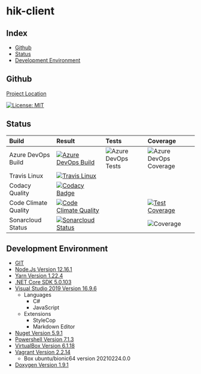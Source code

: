 # hik-client

## Index

- [Github](#github)
- [Status](#status)
- [Development Environment](#development-environment)

<a name="github"></a>

## Github

[Project Location](https://github.com/SimplyCodeUK/hik-client)

[![License: MIT](https://img.shields.io/badge/License-MIT-green.svg)](./LICENSE.md)

<a name="status"></a>

## Status

| Build                 | Result | Tests | Coverage |
| :----                 | :----- | :---- | :------- |
| Azure DevOps Build    | [![Azure DevOps Build](https://simplycodeuk.visualstudio.com/hik-client/_apis/build/status/hik-client?branchName=master)](https://simplycodeuk.visualstudio.com/hik-client/_build/latest?definitionId=5&branchName=master) | ![Azure DevOps Tests](https://img.shields.io/azure-devops/tests/simplycodeuk/hik-client/5) | ![Azure DevOps Coverage](https://img.shields.io/azure-devops/coverage/simplycodeuk/hik-client/5) |
| Travis Linux          | [![Travis Linux](https://travis-ci.com/SimplyCodeUK/hik-client.svg)](https://travis-ci.com/SimplyCodeUK/hik-client) | | |
| Codacy Quality        | [![Codacy Badge](https://app.codacy.com/project/badge/Grade/765c4e7fa44c406185c3c911b4dea3fc)](https://www.codacy.com/gh/SimplyCodeUK/hik-client/dashboard?utm_source=github.com&amp;utm_medium=referral&amp;utm_content=SimplyCodeUK/hik-client&amp;utm_campaign=Badge_Grade) | | |
| Code Climate Quality  | [![Code Climate Quality](https://api.codeclimate.com/v1/badges/6c5cbf24a2692a611f39/maintainability)](https://codeclimate.com/github/SimplyCodeUK/hik-client) | | [![Test Coverage](https://api.codeclimate.com/v1/badges/6c5cbf24a2692a611f39/test_coverage)](https://codeclimate.com/github/SimplyCodeUK/hik-client/test_coverage) |
| Sonarcloud Status     | [![Sonarcloud Status](https://sonarcloud.io/api/project_badges/measure?project=SimplyCodeUK_hik-client&metric=alert_status)](https://sonarcloud.io/dashboard?id=SimplyCodeUK_hik-client) | | ![Coverage](https://sonarcloud.io/api/project_badges/measure?project=SimplyCodeUK_hik-client&metric=coverage) |

<a name="development-environment"></a>

## Development Environment

- [GIT](https://git-scm.com/)
- [Node.Js Version 12.16.1](https://nodejs.org/)
- [Yarn Version 1.22.4](https://yarnpkg.com/)
- [.NET Core SDK 5.0.103](https://dotnet.microsoft.com/)
- [Visual Studio 2019 Version 16.9.6](https://www.visualstudio.com/)
  - Languages
    - C#
    - JavaScript
  - Extensions
    - StyleCop
    - Markdown Editor
- [Nuget Version 5.9.1](https://www.nuget.org/)
- [Powershell Version 7.1.3](https://docs.microsoft.com/en-us/powershell/)
- [VirtualBox Version 6.1.18](https://www.virtualbox.org/)
- [Vagrant Version 2.2.14](https://www.vagrantup.com/)
  - Box ubuntu/bionic64 version 20210224.0.0
- [Doxygen Version 1.9.1](https://www.doxygen.nl/)
